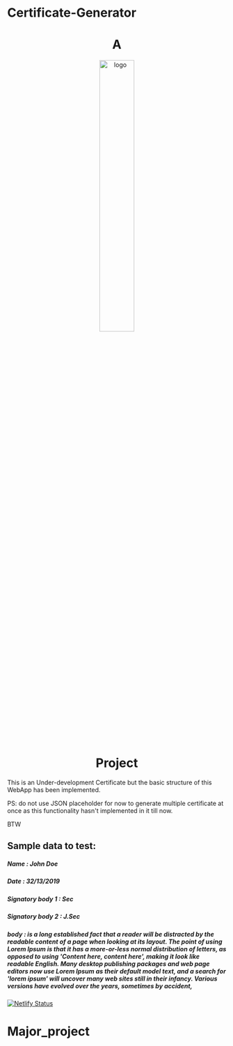 
# Certificate-Generator

## <h1 align="center">A</h1>

<p align="center">
  <img src="https://3ulsmb4eg8vz37c0vz2si64j-wpengine.netdna-ssl.com/wp-content/uploads/2019/05/react-native-UX-design.gif" alt="logo" width="40%" />
</p>

## <h1 align="center">Project</h1>

This is an Under-development Certificate but the basic structure of this WebApp has been implemented.

PS: do not use JSON placeholder for now to generate multiple certificate at once as this functionality hasn't implemented in it till now.

BTW

## Sample data to test:

##### Name : John Doe
##### Date : 32/13/2019
##### Signatory body 1 : Sec
##### Signatory body 2 : J.Sec
##### body : is a long established fact that a reader will be distracted by the readable content of a page when looking at its layout. The point of using Lorem Ipsum is that it has a more-or-less normal distribution of letters, as opposed to using 'Content here, content here', making it look like readable English. Many desktop publishing packages and web page editors now use Lorem Ipsum as their default model text, and a search for 'lorem ipsum' will uncover many web sites still in their infancy. Various versions have evolved over the years, sometimes by accident,


[![Netlify Status](https://api.netlify.com/api/v1/badges/ca13b271-7136-4a0e-8269-52da87d8b0ae/deploy-status)](https://app.netlify.com/sites/certificate-generatar/deploys)


# Major_project

